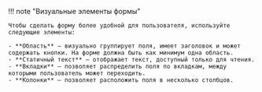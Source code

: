!!! note "Визуальные элементы формы"

    Чтобы сделать форму более удобной для пользователя, используйте следующие элементы:

    - **Область** — визуально группирует поля, имеет заголовок и может содержать кнопки. На форме должна быть как минимум одна область.
    - **Статичный текст** — отображает текст, доступный только для чтения.
    - **Вкладки** — позволяет распределить поля по вкладкам, между которыми пользователь может переходить.
    - **Колонки** — позволяет расположить поля в несколько столбцов. 